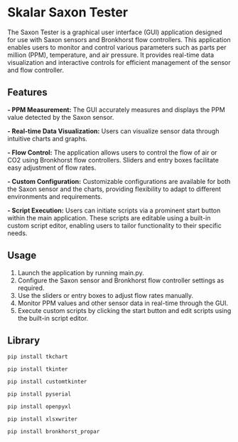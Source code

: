 # Skalar Saxon Tester

The Saxon Tester is a graphical user interface (GUI) application designed for use with Saxon sensors and Bronkhorst flow controllers. This application enables users to monitor and control various parameters such as parts per million (PPM), temperature, and air pressure. It provides real-time data visualization and interactive controls for efficient management of the sensor and flow controller.

## Features
**- PPM Measurement:** The GUI accurately measures and displays the PPM value detected by the Saxon sensor.

**- Real-time Data Visualization:** Users can visualize sensor data through intuitive charts and graphs.

**- Flow Control:** The application allows users to control the flow of air or CO2 using Bronkhorst flow controllers. Sliders and entry boxes facilitate easy adjustment of flow rates.

**- Custom Configuration:** Customizable configurations are available for both the Saxon sensor and the charts, providing flexibility to adapt to different environments and requirements.

**- Script Execution:** Users can initiate scripts via a prominent start button within the main application. These scripts are editable using a built-in custom script editor, enabling users to tailor functionality to their specific needs.


## Usage
1. Launch the application by running main.py.
2. Configure the Saxon sensor and Bronkhorst flow controller settings as required.
3. Use the sliders or entry boxes to adjust flow rates manually.
4. Monitor PPM values and other sensor data in real-time through the GUI.
5. Execute custom scripts by clicking the start button and edit scripts using the built-in script editor.

## Library
```
pip install tkchart
```
```
pip install tkinter
```
```
pip install customtkinter
```
```
pip install pyserial
```
```
pip install openpyxl
```
```
pip install xlsxwriter
```
```
pip install bronkhorst_propar
```

